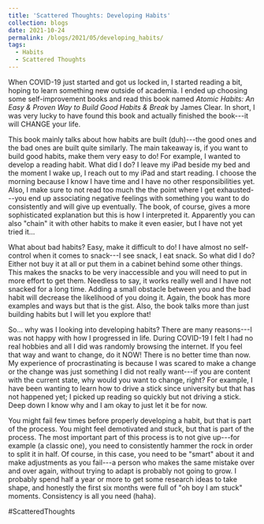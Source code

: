 ```yaml
---
title: 'Scattered Thoughts: Developing Habits'
collection: blogs
date: 2021-10-24
permalink: /blogs/2021/05/developing_habits/
tags:
  - Habits
  - Scattered Thoughts
---
```


When COVID-19 just started and got us locked in, I started reading a bit, hoping to learn something new outside of academia. I ended up choosing some self-improvement books and read this book named *Atomic Habits: An Easy & Proven Way to Build Good Habits & Break* by James Clear. In short, I was very lucky to have found this book and actually finished the book---it will CHANGE your life.

This book mainly talks about how habits are built (duh)---the good ones and the bad ones are built quite similarly. The main takeaway is, if you want to build good habits, make them very easy to do! For example, I wanted to develop a reading habit. What did I do? I leave my iPad beside my bed and the moment I wake up, I reach out to my iPad and start reading. I choose the morning because I know I have time and I have no other responsibilities yet. Also, I make sure to not read too much the the point where I get exhausted---you end up associating negative feelings with something you want to do consistently and will give up eventually. The book, of course, gives a more sophisticated explanation but this is how I interpreted it. Apparently you can also "chain" it with other habits to make it even easier, but I have not yet tried it...

What about bad habits? Easy, make it difficult to do! I have almost no self-control when it comes to snack---I see snack, I eat snack. So what did I do? Either not buy it at all or put them in a cabinet behind some other things. This makes the snacks to be very inaccessible and you will need to put in more effort to get them. Needless to say, it works really well and I have not snacked for a long time. Adding a small obstacle between you and the bad habit will decrease the likelihood of you doing it. Again, the book has more examples and ways but that is the gist. Also, the book talks more than just building habits but I will let you explore that!

So... why was I looking into developing habits? There are many reasons---I was not happy with how I progressed in life. During COVID-19 I felt I had no real hobbies and all I did was randomly browsing the internet. If you feel that way and want to change, do it NOW! There is no better time than now. My experience of procrastinating is because I was scared to make a change or the change was just something I did not really want---if you are content with the current state, why would you want to change, right? For example, I have been wanting to learn how to drive a stick since university but that has not happened yet; I picked up reading so quickly but not driving a stick. Deep down I know why and I am okay to just let it be for now.

You might fail few times before properly developing a habit, but that is part of the process. You might feel demotivated and stuck, but that is part of the process. The most important part of this process is to not give up---for example (a classic one), you need to consistently hammer the rock in order to split it in half. Of course, in this case, you need to be "smart" about it and make adjustments as you fail---a person who makes the same mistake over and over again, without trying to adapt is probably not going to grow. I probably spend half a year or more to get some research ideas to take shape, and honestly the first six months were full of "oh boy I am stuck" moments. Consistency is all you need (haha).

#ScatteredThoughts
